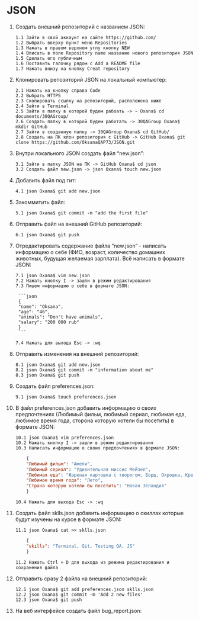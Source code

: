 # JSON
1. Создать внешний репозиторий c названием JSON:
	```
	1.1 Зайти в свой аккаунт на сайте https://github.com/ 
	1.2 Выбрать вверху пункт меню Repositories
	1.3 Нажать в правом верхнем углу кнопку NEW
	1.4 Вписать в поле Repository name название нового репозитория JSON
 	1.5 Сделать его публичным
 	1.6 Поставить галочку рядом с Add a README file
 	1.7 Нажать внизу на кнопку Creat repository
	```
2. Клонировать репозиторий JSON на локальный компьютер:
	```
	2.1 Нажать на кнопку справа Code
	2.2 Выбрать HTTPS
	2.3 Скопировать ссылку на репозиторий, расположена ниже
	2.4 Зайти в Terminal
	2.5 Зайти в папку в которой будем рабоать -> ~ Oxana$ cd documents/30QAGroup/
	2.6 Создать папку в которой будем работать -> 30QAGroup Oxana$ mkdir GitHub
	2.7 Зайти в созданную папку -> 30QAGroup Oxana$ cd GitHub/
	2.8 Создать на ПК клон репозитория c GitHub -> GitHub Oxana$ git clone https://github.com/OksanaQAP73/JSON.git
	```
3. Внутри локального JSON создать файл “new.json”:
	```
	3.1 Зайти в папку JSON на ПК -> GitHub Oxana$ cd json
	3.2 Создать файл new.json -> json Oxana$ touch new.json
	```
4. Добавить файл под гит:
	```
	4.1 json Oxana$ git add new.json
	```
5. Закоммитить файл:
	```
	5.1 json Oxana$ git commit -m "add the first file"
	```
6. Отправить файл на внешний GitHub репозиторий:
	```
	6.1 json Oxana$ git push
	```
7. Отредактировать содержание файла “new.json” - написать информацию о себе (ФИО, возраст, количество домашних животных, будущая желаемая зарплата). Всё написать в формате JSON:
	```
	7.1 json Oxana$ vim new.json
	7.2 Нажать кнопку I -> зашли в режим редактирования
	7.3 Пишем информацию о себе в формате JSON:
	```
		```json
		{
		"name": "Oksana",
		"age": "46",
		"animals": "Don't have animals",
		"salary": "200 000 rub"
		}
		```

	```
	7.4 Нажать для выхода Esc -> :wq
	```
8. Отправить изменения на внешний репозиторий:
	```
	8.1 json Oxana$ git add new.json
	8.2 json Oxana$ git commit -m "information about me"
	8.3 json Oxana$ git push
	```
9. Создать файл preferences.json:
	```
	9.1 json Oxana$ touch preferences.json
	```
10. В файл preferences.json добавить информацию о своих предпочтениях (Любимый фильм, любимый сериал, любимая еда, любимое время года, сторона которую хотели бы посетить) в формате JSON:
	```
	10.1 json Oxana$ vim preferences.json
	10.2 Нажать кнопку I -> зашли в режим редактирования
	10.3 Написать информацию о своих предпочтениях в формате JSON:
	```    
	```json
		{
		"Любимый фильм": "Амели",
		"Любимый сериал": "Удивительная миссис Мейзел",
		"Любимая еда": "Жареная картошка с творогом, Борщ, Окрошка, Креветки",
		"Любимое время года": "Лето",
		"Страна которую хотели бы посетить": "Новая Зеландия"
		}
	```

	```
   	10.4 Нажать для выхода Esc -> :wq
	```
11. Создать файл sklls.json добавить информацию о скиллах которые будут изучены на курсе в формате JSON:
	```
	11.1 json Oxana$ cat >> sklls.json
	```
	```json
		{
		"skills": "Terminal, Git, Testing QA, JS"
		}
	```

	```
	11.2 Нажать Ctrl + D для выхода из режима редактирования и сохранения файла
	```
12. Отправить сразу 2 файла на внешний репозиторий:
	```
	12.1 json Oxana$ git add preferences.json sklls.json
	12.2 json Oxana$ git commit -m 'Add 2 new files'
	12.3 json Oxana$ git push
	```
13. На веб интерфейсе создать файл bug_report.json:


